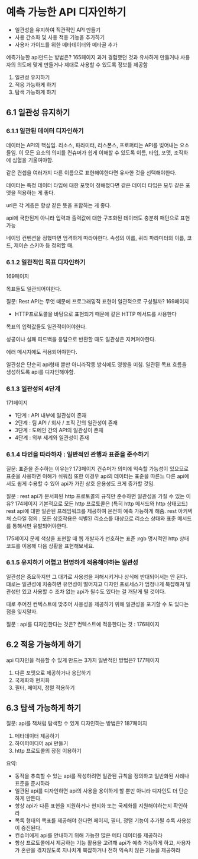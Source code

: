 # 예측 가능한 API 디자인하기

- 일관성을 유지하여 직관적인 API 만들기
- 사용 간소화 및 사용 적응 기능을 추가하기
- 사용자 가이드를 위한 메타데이터와 메타골 추가

예측가능한 api만드는 방법은? 165페이지
과거 경험했던 것과 유사하게 만들거나 사용자의 의도에 맞게 만들거나 제대로 사용할 수 있도록 정보를 제공함


1. 일관성 유지하기
2. 적응 가능하게 하기
3. 탐색 가능하게 하기


## 6.1 일관성 유지하기

### 6.1.1 일관된 데이터 디자인하기
데이터는 API의 핵심임. 리소스, 파라미터, 리스폰스, 프로퍼티는 API를 빚어내는 요소들임.
이 모든 요소의 의미를 컨슈머가 쉽게 이해할 수 있도록 이름, 타입, 포맷, 조직화에 심혈을 기울여야함.

같은 컨셉을 여러가지 다른 이름으로 표현해야한다면 유사한 것을 선택해야한다.

데이터는 특정 데이터 타입에 대한 포맷이 정해졌다면 같은 데이터 타입은 모두 같은 포맷을 적용하는 게 좋다.

url은 각 계층은 항상 같은 뜻을 포함하는 게 좋다.

api에 국한된게 아니라 입력과 출력값에 대한 구조화된 데이터도 충분히 패턴으로 표현가능

네이밍 컨벤션을 정했따면 엄격하게 따라야한다.
속성의 이름, 쿼리 파라미터의 이름, 코드, 제이슨 스키마 등 정의할 때.

### 6.1.2 일관적인 목표 디자인하기 
169페이지

목표들도 일관되어야한다.

질문: Rest API는 무엇 때문에 프로그래밍적 표현이 일관적으로 구성될까? 169페이지
- HTTP프로토콜을 바탕으로 표현되기 때문에 
같은 HTTP 메서드를 사용한다 


목표의 입력값들도 일관적이어야한다.

성공이나 실패 피드백을 응답으로 반환할 때도 일관성은 지켜져야한다.

에러 메시지에도 적용되어야한다.

일관성은 단순히 api형태 뿐만 아니라작동 방식에도 영향을 미침.
일관된 목표 흐름을 생성하도록 api를 디자인해야함.

### 6.1.3 일관성의 4단계
171페이지

- 1단계 : API 내부에 일관성이 존재
- 2단계 : 팀 API / 회사 / 조직 간의 일관성이 존재
- 3단계 : 도메인 간의 API의 일관성이 존재
- 4단계 : 외부 세계와 일관성이 존재

### 6.1.4 타인을 따라하자 : 일반적인 관행과 표준을 준수하기

질문: 표준을 준수하는 이유는?
173페이지
컨슈머가 의미에 익숙할 가능성이 있으므로 표준을 사용하면 이해가 쉬워짐
또한 이경우 api의 데이터는 표준을 따른느 다른 api에서도 쉽게 수용할 수 있어 api가 가진 상호 운용성도 크게 증가할 것임.

질문 : rest api가 문서화된 http 프로토콜의 규칙만 준수하면 일관성을 가질 수 있는 이유?
174페이지
기본적으로 모든 http 프로토콜은 (특히 http 메서드와 http 상태코드) rest api에 대한 일관된 프레임워크를 제공하여 온전히 예측 가능하게 해줌.
rest 아키텍쳐 스타일 정의 : 모든 상호작용은 식별된 리소스를 대상으로 리소스 상태와 표준 메서드를 통해서만 유발되어야한다.


175페이지 문제
색상을 표현할 때 웹 개발자가 선호하는 표준 :rgb
명시적인 http 상태코드를 이용해 다음 상황을 표현해보세요.

### 6.1.5 유지하기 어렵고 현명하게 적용해야하는 일관성

일관성은 중요하지만 그 대가로 사용성을 저해시키거나 상식에 반대되어서는 안 된다.
떄로는 일관성에 치중하면 유연성이 떨어지고 디자인 프로세스가 엄청나게 복잡해져 일관성만 있고 사용할 수 조차 없는 api가 될수도 있다는 걸 개닫게 될 것이다.

때로 주어진 컨텍스트에 맞추어 사용성을 제공하기 위해 일관성을 포기할 수 도 있다는 점을 잊지말자.


질문 : api를 디자인한다는 것은? 컨텍스트에 적응한다는 것
: 176페이지


## 6.2 적응 가능하게 하기

api 디자인을 적응할 수 있게 만드는 3가지 일반적인 방법은? 177페이지

1. 다른 포맷으로 제공하거나 응답하기
2. 국제화와 현지화
3. 필터, 페이지, 정렬 적용하기

## 6.3 탐색 가능하게 하기

질문: api를 책처럼 탐색할 수 있게 디자인하는 방법은? 187페이지

1. 메타데이터 제공하기
2. 하이퍼미디어 api 만들기
3. http 프로토콜의 장점 이용하기


요약:  
- 동작을 추측할 수 있는 api를 작성하려면 일관된 규칙을 정의하고 일반화된 사례나 표준을 준시하라
- 일관된 api를 디자인하면 api의 사용을 용이하게 할 뿐만 아니라 디자인도 더 단순하게 만든다.
- 항상 api가 다른 표현을 지원하거나 현지화 또는 국제화를 지원해야하는지 확인하라
- 목록 형태의 목표를 제공해야 한다면 페이지, 필터, 정렬 기능이 추가될 수록 사용성이 증진된다.
- 컨슈머에게 api를 안내하기 위해 가능한 많은 메타 데이터를 제공하라
- 항상 프로토콜에서 제공하는 기능 활용을 고려해 api가 예측 가능하게 하고, 사용자가  혼란을 겪지않도록 지나치게 복잡하거나 전혀 익숙치 않은 기능을 제공하라